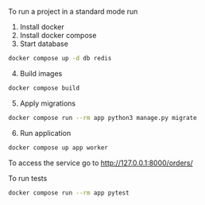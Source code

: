 To run  a project in a standard mode run 
1. Install docker
2. Install docker compose
3. Start database
```bash
docker compose up -d db redis
```
4. Build images
```bash
docker compose build
```
5. Apply migrations
```bash
docker compose run --rm app python3 manage.py migrate
```
6. Run application 
```bash
docker compose up app worker
```

To access the service go to http://127.0.0.1:8000/orders/

To run tests 
```bash
docker compose run --rm app pytest
```